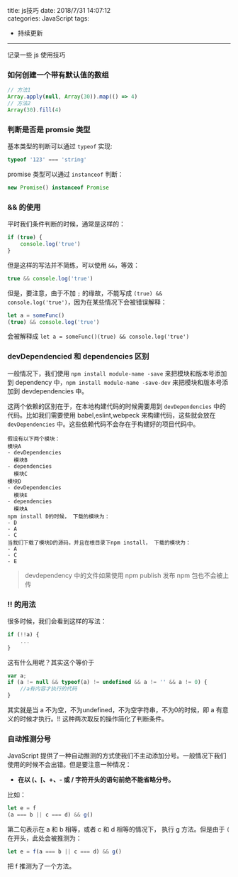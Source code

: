 title: js技巧
date: 2018/7/31 14:07:12  
categories: JavaScript
tags: 

- 持续更新
  	

---

记录一些 js 使用技巧

<!--more-->

### 如何创建一个带有默认值的数组

```js
// 方法1
Array.apply(null, Array(30)).map(() => 4)
// 方法2
Array(30).fill(4)
```



### 判断是否是 promsie 类型

基本类型的判断可以通过 `typeof` 实现:

```javascript
typeof '123' === 'string'
```

promise 类型可以通过 `instanceof` 判断：

```javascript
new Promise() instanceof Promise
```



### && 的使用

平时我们条件判断的时候，通常是这样的：

```js
if (true) {
    console.log('true')
}
```

但是这样的写法并不简练，可以使用 `&&`，等效：

```javascript
true && console.log('true')
```

但是，要注意，由于不加 `;` 的缘故，不能写成 `(true) && console.log('true')`，因为在某些情况下会被错误解释：

```javascript
let a = someFunc()
(true) && console.log('true')
```

会被解释成 `let a = someFunc()(true) && console.log('true')`



### devDependencied 和 dependencies 区别

一般情况下，我们使用 `npm install module-name -save` 来把模块和版本号添加到 dependency 中，`npm install module-name -save-dev` 来把模块和版本号添加到 devdependencies 中。

这两个依赖的区别在于，在本地构建代码的时候需要用到 `devDependencies` 中的代码。比如我们需要使用 babel,eslint,webpeck 来构建代码，这些就会放在 `devDependencies` 中。这些依赖代码不会存在于构建好的项目代码中。

```
假设有以下两个模块：
模块A
- devDependencies
  模块B
- dependencies
  模块C
模块D
- devDependencies
  模块E
- dependencies
  模块A
npm install D的时候， 下载的模块为：
- D
- A
- C
当我们下载了模块D的源码，并且在根目录下npm install， 下载的模块为：
- A
- C
- E
```

> devdependency 中的文件如果使用 npm publish 发布 npm 包也不会被上传

### !! 的用法

很多时候，我们会看到这样的写法：

```javascript
if (!!a) {
    ...
}
```

这有什么用呢？其实这个等价于

```javascript
var a;
if (a != null && typeof(a) != undefined && a != '' && a != 0) {
    //a有内容才执行的代码  
}
```

其实就是当 a 不为空，不为undefined，不为空字符串，不为0的时候，即 a 有意义的时候才执行。!! 这种两次取反的操作简化了判断条件。

### 自动推测分号

JavaScript 提供了一种自动推测的方式使我们不主动添加分号。一般情况下我们使用的时候不会出错。但是要注意一种情况：

- **在以 (、[、+、- 或 / 字符开头的语句前绝不能省略分号。**

比如：

```javascript
let e = f
(a === b || c === d) && g()
```

第二句表示在 a 和 b 相等，或者 c 和 d 相等的情况下， 执行 g 方法。但是由于 `(` 在开头，此处会被推测为：

```javascript
let e = f(a === b || c === d) && g()
```

把 f 推测为了一个方法。